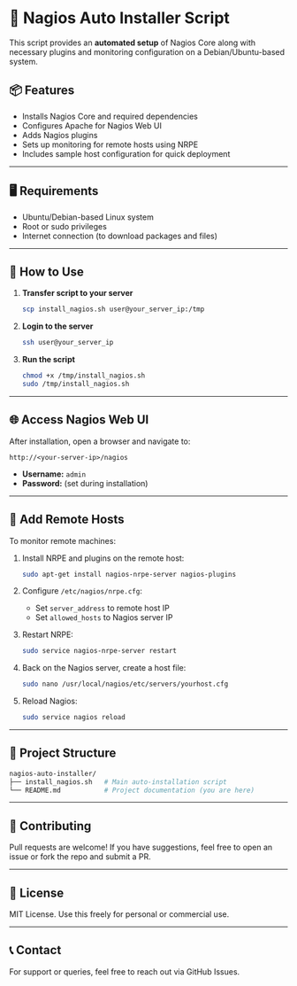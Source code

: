 # 🔧 Nagios Auto Installer Script

This script provides an **automated setup** of Nagios Core along with necessary plugins and monitoring configuration on a Debian/Ubuntu-based system.

## 📦 Features

- Installs Nagios Core and required dependencies
- Configures Apache for Nagios Web UI
- Adds Nagios plugins
- Sets up monitoring for remote hosts using NRPE
- Includes sample host configuration for quick deployment

---

## 🖥️ Requirements

- Ubuntu/Debian-based Linux system
- Root or sudo privileges
- Internet connection (to download packages and files)

---

## 🚀 How to Use

1. **Transfer script to your server**

   ```bash
   scp install_nagios.sh user@your_server_ip:/tmp
   ```

2. **Login to the server**

   ```bash
   ssh user@your_server_ip
   ```

3. **Run the script**

   ```bash
   chmod +x /tmp/install_nagios.sh
   sudo /tmp/install_nagios.sh
   ```

---

## 🌐 Access Nagios Web UI

After installation, open a browser and navigate to:

```
http://<your-server-ip>/nagios
```

- **Username:** `admin`
- **Password:** (set during installation)

---

## 🧩 Add Remote Hosts

To monitor remote machines:

1. Install NRPE and plugins on the remote host:
   ```bash
   sudo apt-get install nagios-nrpe-server nagios-plugins
   ```

2. Configure `/etc/nagios/nrpe.cfg`:
   - Set `server_address` to remote host IP
   - Set `allowed_hosts` to Nagios server IP

3. Restart NRPE:
   ```bash
   sudo service nagios-nrpe-server restart
   ```

4. Back on the Nagios server, create a host file:
   ```bash
   sudo nano /usr/local/nagios/etc/servers/yourhost.cfg
   ```

5. Reload Nagios:
   ```bash
   sudo service nagios reload
   ```

---

## 📁 Project Structure

```bash
nagios-auto-installer/
├── install_nagios.sh   # Main auto-installation script
└── README.md           # Project documentation (you are here)
```

---

## 🤝 Contributing

Pull requests are welcome! If you have suggestions, feel free to open an issue or fork the repo and submit a PR.

---

## 📜 License

MIT License. Use this freely for personal or commercial use.

---

## 📞 Contact

For support or queries, feel free to reach out via GitHub Issues.
